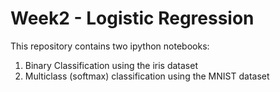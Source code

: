 # Week2 - Logistic Regression
This repository contains two ipython notebooks:
1) Binary Classification using the iris dataset
2) Multiclass (softmax) classification using the MNIST dataset
